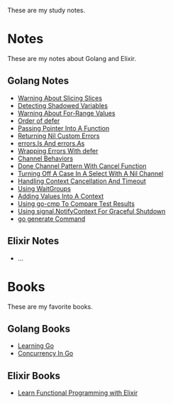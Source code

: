 These are my study notes.

# Notes

These are my notes about Golang and Elixir.

## Golang Notes

- [Warning About Slicing Slices](notes/golang/warning-about-slicing-slices.md)
- [Detecting Shadowed Variables](notes/golang/detecting-shadowed-variables.md)
- [Warning About For-Range Values](notes/golang/warning-about-for-range-values.md)
- [Order of defer](notes/golang/order-of-defer.md)
- [Passing Pointer Into A Function](notes/golang/passing-pointer-into-a-function.md)
- [Returning Nil Custom Errors](notes/golang/returning-nil-custom-errors.md)
- [errors.Is And errors.As](notes/golang/errorsis-and-errorsas.md)
- [Wrapping Errors With defer](notes/golang/wrapping-errors-with-defer.md)
- [Channel Behaviors](notes/golang/channel-behaviors.md)
- [Done Channel Pattern With Cancel Function](notes/golang/done-channel-pattern-with-cancel-function.md)
- [Turning Off A Case In A Select With A Nil Channel](notes/golang/turning-off-a-case-in-a-select-with-a-nil-channel.md)
- [Handling Context Cancellation And Timeout](notes/golang/handling-context-cancellation-and-timeout.md)
- [Using WaitGroups](notes/golang/using-wait-groups.md)
- [Adding Values Into A Context](notes/golang/adding-values-into-a-context.md)
- [Using go-cmp To Compare Test Results](notes/golang/using-go-cmp-to-compare-test-results.md)
- [Using signal.NotifyContext For Graceful Shutdown](notes/golang/using-signalnotifycontext-for-graceful-shutdown.md)
- [go generate Command](notes/golang/go-generate-command.md)

## Elixir Notes

- ...

# Books

These are my favorite books.

## Golang Books

- [Learning Go](https://www.oreilly.com/library/view/learning-go/9781492077206/)
- [Concurrency In Go](https://www.oreilly.com/library/view/concurrency-in-go/9781491941294/)

## Elixir Books

- [Learn Functional Programming with Elixir](https://www.oreilly.com/library/view/learn-functional-programming/9781680505757/)